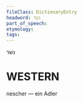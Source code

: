 ```yaml
---
fileClass: DictionaryEntry
headword: נשר
part_of_speech: 
etymology: 
tags: 
---
```

נשר

WESTERN
========

nescher — ein Adler
